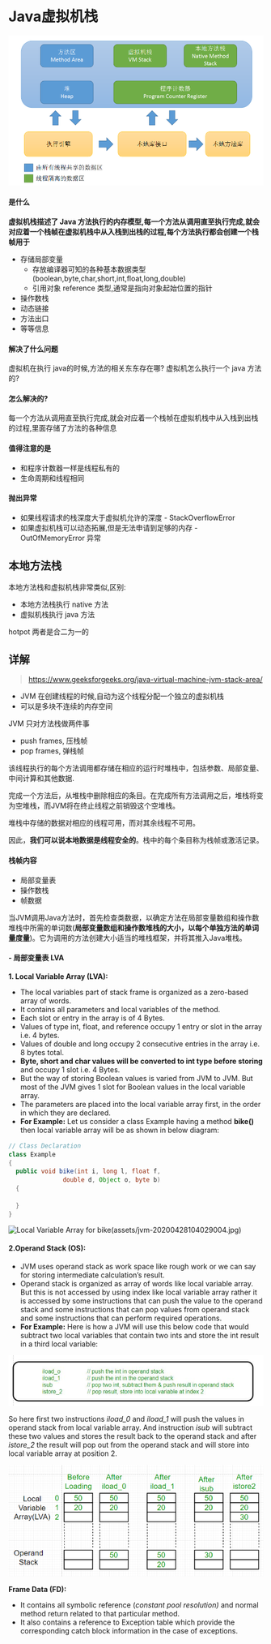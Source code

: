 # Java虚拟机栈

![img](assets/1671546-20190427141310333-343604547.png)

#### 是什么

**虚拟机栈描述了 Java 方法执行的内存模型,每一个方法从调用直至执行完成,就会对应着一个栈帧在虚拟机栈中从入栈到出栈的过程,每个方法执行都会创建一个栈帧用于**

- 存储局部变量	
  - 存放编译器可知的各种基本数据类型(boolean,byte,char,short,int,float,long,double)
  - 引用对象 reference 类型,通常是指向对象起始位置的指针
- 操作数栈
- 动态链接
- 方法出口
- 等等信息

#### 解决了什么问题

虚拟机在执行 java的时候,方法的相关东东存在哪? 虚拟机怎么执行一个 java 方法的?

#### 怎么解决的?

每一个方法从调用直至执行完成,就会对应着一个栈帧在虚拟机栈中从入栈到出栈的过程,里面存储了方法的各种信息

#### 值得注意的是

- 和程序计数器一样是线程私有的
- 生命周期和线程相同

#### 抛出异常

- 如果线程请求的栈深度大于虚拟机允许的深度 - StackOverflowError 
- 如果虚拟机栈可以动态拓展,但是无法申请到足够的内存 - OutOfMemoryError 异常

## 本地方法栈

本地方法栈和虚拟机栈非常类似,区别:

- 本地方法栈执行 native 方法
- 虚拟机栈执行 java 方法

hotpot 两者是合二为一的

## 详解

> https://www.geeksforgeeks.org/java-virtual-machine-jvm-stack-area/

- JVM 在创建线程的时候,自动为这个线程分配一个独立的虚拟机栈
- 可以是多块不连续的内存空间

JVM 只对方法栈做两件事

- push frames,  压栈帧
- pop frames, 弹栈帧

该线程执行的每个方法调用都存储在相应的运行时堆栈中，包括参数、局部变量、中间计算和其他数据.

完成一个方法后，从堆栈中删除相应的条目。在完成所有方法调用之后，堆栈将变为空堆栈，而JVM将在终止线程之前销毁这个空堆栈。

堆栈中存储的数据对相应的线程可用，而对其余线程不可用。

因此，**我们可以说本地数据是线程安全的**。栈中的每个条目称为栈帧或激活记录。

#### 栈帧内容

- 局部变量表
- 操作数栈
- 帧数据

当JVM调用Java方法时，首先检查类数据，以确定方法在局部变量数组和操作数堆栈中所需的单词数(**局部变量数组和操作数堆栈的大小，以每个单独方法的单词量度量**)。它为调用的方法创建大小适当的堆栈框架，并将其推入Java堆栈。

#### - 局部变量表 LVA

**1. Local Variable Array (LVA):**

- The local variables part of stack frame is organized as a zero-based array of words.
- It contains all parameters and local variables of the method.
- Each slot or entry in the array is of 4 Bytes.
- Values of type int, float, and reference occupy 1 entry or slot in the array i.e. 4 bytes.
- Values of double and long occupy 2 consecutive entries in the array i.e. 8 bytes total.
- **Byte, short and char values will be converted to int type before storing** and occupy 1 slot i.e. 4 Bytes.
- But the way of storing Boolean values is varied from JVM to JVM. But most of the JVM gives 1 slot for Boolean values in the local variable array.
- The parameters are placed into the local variable array first, in the order in which they are declared.
- **For Example:** Let us consider a class Example having a method **bike()** then local variable array will be as shown in below diagram:

```java
// Class Declaration
class Example
{
  public void bike(int i, long l, float f, 
               double d, Object o, byte b)
  {
    
  } 
}     
```



![Local Variable Array for bike(assets/jvm-20200428104029004.jpg)](https://media.geeksforgeeks.org/wp-content/uploads/jvm.jpg)

#### 2.**Operand Stack (OS):**

- JVM uses operand stack as work space like rough work or we can say for storing intermediate calculation’s result.
- Operand stack is organized as array of words like local variable array. But this is not accessed by using index like local variable array rather it is accessed by some instructions that can push the value to the operand stack and some instructions that can pop values from operand stack and some instructions that can perform required operations.
- **For Example:** Here is how a JVM will use this below code that would subtract two local variables that contain two ints and store the int result in a third local variable:

![Assembly Code Instruction for Operand Stack](assets/reading.jpg)

So here first two instructions *iload_0* and *iload_1* will push the values in operand stack from local variable array. And instruction *isub* will subtract these two values and stores the result back to the operand stack and after *istore_2* the result will pop out from the operand stack and will store into local variable array at position 2.

![Working of LVA and OS](assets/jvm.png)

**Frame Data (FD):**

- It contains all symbolic reference (*constant pool resolution)* and normal method return related to that particular method.
- It also contains a reference to Exception table which provide the corresponding catch block information in the case of exceptions.